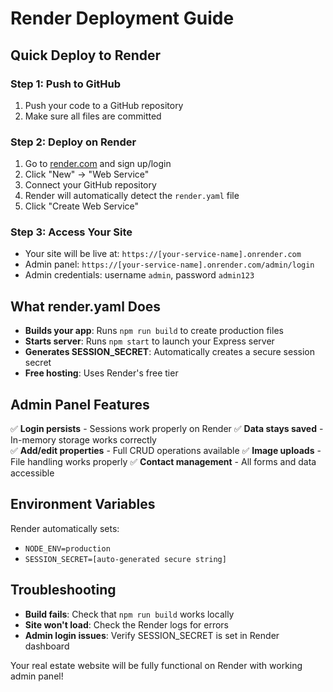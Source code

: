 # Render Deployment Guide

## Quick Deploy to Render

### Step 1: Push to GitHub
1. Push your code to a GitHub repository
2. Make sure all files are committed

### Step 2: Deploy on Render
1. Go to [render.com](https://render.com) and sign up/login
2. Click "New" → "Web Service"
3. Connect your GitHub repository
4. Render will automatically detect the `render.yaml` file
5. Click "Create Web Service"

### Step 3: Access Your Site
- Your site will be live at: `https://[your-service-name].onrender.com`
- Admin panel: `https://[your-service-name].onrender.com/admin/login`
- Admin credentials: username `admin`, password `admin123`

## What render.yaml Does
- **Builds your app**: Runs `npm run build` to create production files
- **Starts server**: Runs `npm start` to launch your Express server
- **Generates SESSION_SECRET**: Automatically creates a secure session secret
- **Free hosting**: Uses Render's free tier

## Admin Panel Features
✅ **Login persists** - Sessions work properly on Render
✅ **Data stays saved** - In-memory storage works correctly  
✅ **Add/edit properties** - Full CRUD operations available
✅ **Image uploads** - File handling works properly
✅ **Contact management** - All forms and data accessible

## Environment Variables
Render automatically sets:
- `NODE_ENV=production`
- `SESSION_SECRET=[auto-generated secure string]`

## Troubleshooting
- **Build fails**: Check that `npm run build` works locally
- **Site won't load**: Check the Render logs for errors
- **Admin login issues**: Verify SESSION_SECRET is set in Render dashboard

Your real estate website will be fully functional on Render with working admin panel!